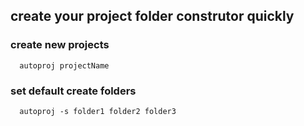 ## create your project folder construtor quickly

### create new projects
```
  autoproj projectName
```

### set default create folders
```
  autoproj -s folder1 folder2 folder3
```